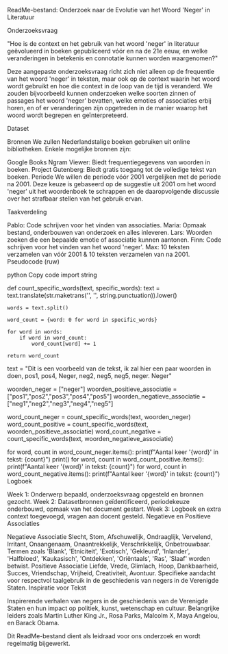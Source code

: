 ReadMe-bestand: Onderzoek naar de Evolutie van het Woord 'Neger' in Literatuur

Onderzoeksvraag

"Hoe is de context en het gebruik van het woord 'neger' in literatuur geëvolueerd in boeken gepubliceerd vóór en na de 21e eeuw, en welke veranderingen in betekenis en connotatie kunnen worden waargenomen?"

Deze aangepaste onderzoeksvraag richt zich niet alleen op de frequentie van het woord 'neger' in teksten, maar ook op de context waarin het woord wordt gebruikt en hoe die context in de loop van de tijd is veranderd. We zouden bijvoorbeeld kunnen onderzoeken welke soorten zinnen of passages het woord 'neger' bevatten, welke emoties of associaties erbij horen, en of er veranderingen zijn opgetreden in de manier waarop het woord wordt begrepen en geïnterpreteerd.

Dataset

Bronnen
We zullen Nederlandstalige boeken gebruiken uit online bibliotheken. Enkele mogelijke bronnen zijn:

Google Books Ngram Viewer: Biedt frequentiegegevens van woorden in boeken.
Project Gutenberg: Biedt gratis toegang tot de volledige tekst van boeken.
Periode
We willen de periode vóór 2001 vergelijken met de periode na 2001. Deze keuze is gebaseerd op de suggestie uit 2001 om het woord 'neger' uit het woordenboek te schrappen en de daaropvolgende discussie over het strafbaar stellen van het gebruik ervan.

Taakverdeling

Pablo: Code schrijven voor het vinden van associaties.
Maria: Opmaak bestand, onderbouwen van onderzoek en alles inleveren.
Lars: Woorden zoeken die een bepaalde emotie of associatie kunnen aantonen.
Finn: Code schrijven voor het vinden van het woord 'neger'.
Max: 10 teksten verzamelen van vóór 2001 & 10 teksten verzamelen van na 2001.
Pseudocode (ruw)

python
Copy code
import string

def count_specific_words(text, specific_words):
    text = text.translate(str.maketrans('', '', string.punctuation)).lower()
    
    words = text.split()

    word_count = {word: 0 for word in specific_words}
    
    for word in words:
        if word in word_count:
            word_count[word] += 1
    
    return word_count

text = "Dit is een voorbeeld van de tekst, ik zal hier een paar woorden in doen, pos1, pos4, Neger, neg2, neg5, neg5, neger. Neger"

woorden_neger = ["neger"]
woorden_positieve_associatie = ["pos1","pos2","pos3","pos4","pos5"]
woorden_negatieve_associatie = ["neg1","neg2","neg3","neg4","neg5"]

word_count_neger = count_specific_words(text, woorden_neger)
word_count_positive = count_specific_words(text, woorden_positieve_associatie)
word_count_negative = count_specific_words(text, woorden_negatieve_associatie)

for word, count in word_count_neger.items():
    print(f"Aantal keer '{word}' in tekst: {count}")
print()
for word, count in word_count_positive.items():
    print(f"Aantal keer '{word}' in tekst: {count}")
for word, count in word_count_negative.items():
    print(f"Aantal keer '{word}' in tekst: {count}")
Logboek

Week 1: Onderwerp bepaald, onderzoeksvraag opgesteld en bronnen gezocht.
Week 2: Datasetbronnen geïdentificeerd, periodekeuze onderbouwd, opmaak van het document gestart.
Week 3: Logboek en extra context toegevoegd, vragen aan docent gesteld.
Negatieve en Positieve Associaties

Negatieve Associatie
Slecht, Stom, Afschuwelijk, Ondraaglijk, Vervelend, Irritant, Onaangenaam, Onaantrekkelijk, Verschrikkelijk, Onbetrouwbaar.
Termen zoals 'Blank', 'Etniciteit', 'Exotisch', 'Gekleurd', 'Inlander', 'Halfbloed', 'Kaukasisch', 'Ontdekken', 'Oriëntaals', 'Ras', 'Slaaf' worden betwist.
Positieve Associatie
Liefde, Vrede, Glimlach, Hoop, Dankbaarheid, Succes, Vriendschap, Vrijheid, Creativiteit, Avontuur.
Specifieke aandacht voor respectvol taalgebruik in de geschiedenis van negers in de Verenigde Staten.
Inspiratie voor Tekst

Inspirerende verhalen van negers in de geschiedenis van de Verenigde Staten en hun impact op politiek, kunst, wetenschap en cultuur. Belangrijke leiders zoals Martin Luther King Jr., Rosa Parks, Malcolm X, Maya Angelou, en Barack Obama.

Dit ReadMe-bestand dient als leidraad voor ons onderzoek en wordt regelmatig bijgewerkt.
